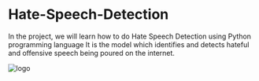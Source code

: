 # Hate-Speech-Detection
In the project, we will learn how to do Hate Speech Detection using Python programming language
It is the model which identifies and detects hateful and offensive speech being poured on the internet.



![logo](https://user-images.githubusercontent.com/99115140/210167783-a6536e14-9b89-4170-8f57-9392e7fcf98f.png)
